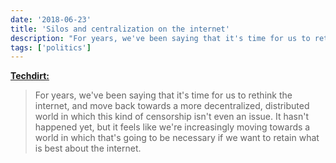 ```yaml
---
date: '2018-06-23'
title: 'Silos and centralization on the internet'
description: "For years, we've been saying that it's time for us to rethink the internet, and move back towards a more decentralized, distributed world in which this kind of censorship isn't even an issue. It hasn't happened yet, but it feels like we're increasingly moving towards a world in which that's going to be necessary if we want to retain what is best about the internet."
tags: ['politics']
---
```


**[Techdirt:](https://www.techdirt.com/articles/20180608/17022739996/silos-centralization-censorship-losing-promise-internet.shtml)**

> For years, we've been saying that it's time for us to rethink the internet, and move back towards a more decentralized, distributed world in which this kind of censorship isn't even an issue. It hasn't happened yet, but it feels like we're increasingly moving towards a world in which that's going to be necessary if we want to retain what is best about the internet.<!-- excerpt -->
